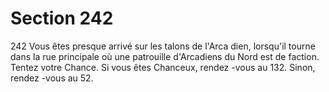 # Section 242

242
Vous êtes presque arrivé sur les talons de l'Arca dien, lorsqu'il
tourne dans la rue principale où une patrouille d'Arcadiens du
Nord est de faction. Tentez votre Chance. Si vous êtes Chanceux,
rendez -vous au 132. Sinon, rendez -vous au 52.